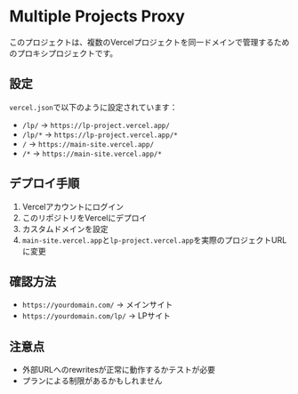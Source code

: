 # Multiple Projects Proxy

このプロジェクトは、複数のVercelプロジェクトを同一ドメインで管理するためのプロキシプロジェクトです。

## 設定

`vercel.json`で以下のように設定されています：

- `/lp/` → `https://lp-project.vercel.app/`
- `/lp/*` → `https://lp-project.vercel.app/*`
- `/` → `https://main-site.vercel.app/`
- `/*` → `https://main-site.vercel.app/*`

## デプロイ手順

1. Vercelアカウントにログイン
2. このリポジトリをVercelにデプロイ
3. カスタムドメインを設定
4. `main-site.vercel.app`と`lp-project.vercel.app`を実際のプロジェクトURLに変更

## 確認方法

- `https://yourdomain.com/` → メインサイト
- `https://yourdomain.com/lp/` → LPサイト

## 注意点

- 外部URLへのrewritesが正常に動作するかテストが必要
- プランによる制限があるかもしれません